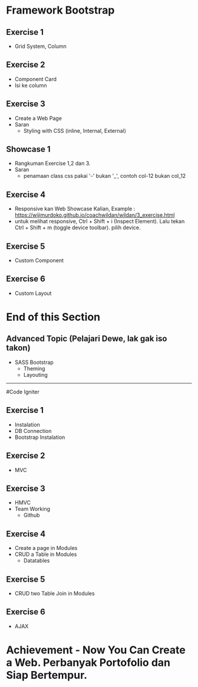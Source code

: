 # Framework Bootstrap
## Exercise 1
- Grid System, Column

## Exercise 2
- Component Card
- Isi ke column

## Exercise 3
- Create a Web Page
- Saran
    - Styling with CSS (inline, Internal, External)

## Showcase 1
- Rangkuman Exercise 1,2 dan 3.
- Saran
    - penamaan class css pakai '-' bukan '_', contoh col-12 bukan col_12 

## Exercise 4
- Responsive kan Web Showcase Kalian, Example : https://wijimurdoko.github.io/coachwildan/wildan/3_exercise.html
- untuk melihat responsive, Ctrl + Shift + i (Inspect Element).  Lalu tekan Ctrl + Shift + m (toggle device toolbar). pilih device.

## Exercise 5
- Custom Component

## Exercise 6
- Custom Layout

# End of this Section
## Advanced Topic (Pelajari Dewe, lak gak iso takon)
- SASS Bootstrap
    - Theming
    - Layouting
    
---

#Code Igniter
## Exercise 1
- Instalation
- DB Connection
- Bootstrap Instalation

## Exercise 2
- MVC

## Exercise 3
- HMVC
- Team Working
    + Github

## Exercise 4
- Create a page in Modules
- CRUD a Table in Modules
    + Datatables

## Exercise 5
- CRUD two Table Join in Modules

## Exercise 6
- AJAX

# Achievement - Now You Can Create a Web. Perbanyak Portofolio dan Siap Bertempur.

